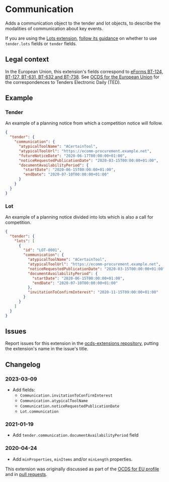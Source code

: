 # Communication

Adds a communication object to the tender and lot objects, to describe the modalities of communication about key events.

If you are using the [Lots extension](https://extensions.open-contracting.org/en/extensions/lots/master/), [follow its guidance](https://extensions.open-contracting.org/en/extensions/lots/master/#usage) on whether to use `tender.lots` fields or `tender` fields.

## Legal context

In the European Union, this extension's fields correspond to [eForms BT-124, BT-127, BT-631, BT-632 and BT-738](https://docs.ted.europa.eu/eforms/latest/reference/business-terms/). See [OCDS for the European Union](http://standard.open-contracting.org/profiles/eu/master/en/) for the correspondences to Tenders Electronic Daily (TED).

## Example

### Tender

An example of a planning notice from which a competition notice will follow.

```json
{
  "tender": {
    "communication": {
      "atypicalToolName": "ACertainTool",
      "atypicalToolUrl": "https://ecomm-procurement.example.net",
      "futureNoticeDate": "2020-06-17T00:00:00+01:00",
      "noticeRequestedPublicationDate": "2020-03-15T00:00:00+01:00",
      "documentAvailabilityPeriod": {
        "startDate": "2020-06-15T00:00:00+01:00",
        "endDate": "2020-07-10T00:00:00+01:00"
      }
    }
  }
}
```

### Lot

An example of a planning notice divided into lots which is also a call for competition.

```json
{
  "tender": {
    "lots": [
      {
        "id": "LOT-0001",
        "communication": {
          "atypicalToolName": "ACertainTool",
          "atypicalToolUrl": "https://ecomm-procurement.example.net",
          "noticeRequestedPublicationDate": "2020-03-15T00:00:00+01:00",
          "documentAvailabilityPeriod": {
            "startDate": "2020-06-15T00:00:00+01:00",
            "endDate": "2020-07-10T00:00:00+01:00"
          },
          "invitationToConfirmInterest": "2020-11-15T09:00:00+01:00"
        }
      }
    ]
  }
}
```

## Issues

Report issues for this extension in the [ocds-extensions repository](https://github.com/open-contracting/ocds-extensions/issues), putting the extension's name in the issue's title.

## Changelog

### 2023-03-09

* Add fields:
  * `Communication.invitationToConfirmInterest`
  * `Communication.atypicalToolName`
  * `Communication.noticeRequestedPublicationDate`
  * `Lot.communication`

### 2021-01-19

* Add `tender.communication.documentAvailabilityPeriod` field

### 2020-04-24

* Add `minProperties`, `minItems` and/or `minLength` properties.

This extension was originally discussed as part of the [OCDS for EU profile](https://github.com/open-contracting-extensions/european-union/issues) and in [pull requests](https://github.com/open-contracting-extensions/ocds_communication_extension/pulls?q=is%3Apr+is%3Aclosed).

